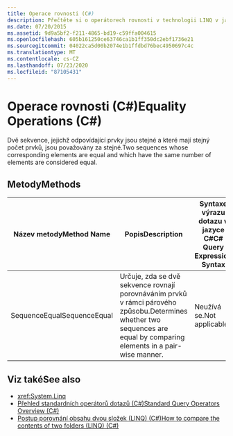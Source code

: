 ```yaml
---
title: Operace rovnosti (C#)
description: Přečtěte si o operátorech rovnosti v technologii LINQ v jazyce C#, kde dvě sekvence, jejichž prvky jsou stejné a které mají stejný počet prvků, jsou stejné.
ms.date: 07/20/2015
ms.assetid: 9d9a5bf2-f211-4865-bd19-c59ffa004615
ms.openlocfilehash: 605b161250ce63746ca1b1ff350dc2ebf1736e21
ms.sourcegitcommit: 04022ca5d00b2074e1b1ffdbd76bec4950697c4c
ms.translationtype: MT
ms.contentlocale: cs-CZ
ms.lasthandoff: 07/23/2020
ms.locfileid: "87105431"
---
```

# <a name="equality-operations-c"></a><span data-ttu-id="43bd0-103">Operace rovnosti (C#)</span><span class="sxs-lookup"><span data-stu-id="43bd0-103">Equality Operations (C#)</span></span>
<span data-ttu-id="43bd0-104">Dvě sekvence, jejichž odpovídající prvky jsou stejné a které mají stejný počet prvků, jsou považovány za stejné.</span><span class="sxs-lookup"><span data-stu-id="43bd0-104">Two sequences whose corresponding elements are equal and which have the same number of elements are considered equal.</span></span>  
  
## <a name="methods"></a><span data-ttu-id="43bd0-105">Metody</span><span class="sxs-lookup"><span data-stu-id="43bd0-105">Methods</span></span>  
  
|<span data-ttu-id="43bd0-106">Název metody</span><span class="sxs-lookup"><span data-stu-id="43bd0-106">Method Name</span></span>|<span data-ttu-id="43bd0-107">Popis</span><span class="sxs-lookup"><span data-stu-id="43bd0-107">Description</span></span>|<span data-ttu-id="43bd0-108">Syntaxe výrazu dotazu v jazyce C#</span><span class="sxs-lookup"><span data-stu-id="43bd0-108">C# Query Expression Syntax</span></span>|<span data-ttu-id="43bd0-109">Další informace</span><span class="sxs-lookup"><span data-stu-id="43bd0-109">More Information</span></span>|  
|-----------------|-----------------|---------------------------------|----------------------|  
|<span data-ttu-id="43bd0-110">SequenceEqual</span><span class="sxs-lookup"><span data-stu-id="43bd0-110">SequenceEqual</span></span>|<span data-ttu-id="43bd0-111">Určuje, zda se dvě sekvence rovnají porovnáváním prvků v rámci párového způsobu.</span><span class="sxs-lookup"><span data-stu-id="43bd0-111">Determines whether two sequences are equal by comparing elements in a pair-wise manner.</span></span>|<span data-ttu-id="43bd0-112">Neužívá se.</span><span class="sxs-lookup"><span data-stu-id="43bd0-112">Not applicable.</span></span>|<xref:System.Linq.Enumerable.SequenceEqual%2A?displayProperty=nameWithType><br /><br /> <xref:System.Linq.Queryable.SequenceEqual%2A?displayProperty=nameWithType>|  
  
## <a name="see-also"></a><span data-ttu-id="43bd0-113">Viz také</span><span class="sxs-lookup"><span data-stu-id="43bd0-113">See also</span></span>

- <xref:System.Linq>
- [<span data-ttu-id="43bd0-114">Přehled standardních operátorů dotazů (C#)</span><span class="sxs-lookup"><span data-stu-id="43bd0-114">Standard Query Operators Overview (C#)</span></span>](./standard-query-operators-overview.md)
- [<span data-ttu-id="43bd0-115">Postup porovnání obsahu dvou složek (LINQ) (C#)</span><span class="sxs-lookup"><span data-stu-id="43bd0-115">How to compare the contents of two folders (LINQ) (C#)</span></span>](./how-to-compare-the-contents-of-two-folders-linq.md)
